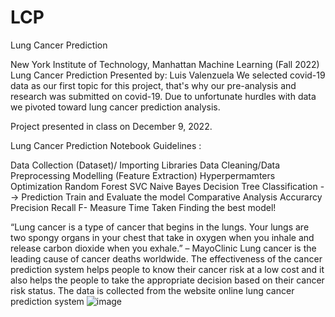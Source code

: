 # LCP
Lung Cancer Prediction 

New York Institute of Technology, Manhattan
Machine Learning (Fall 2022)
Lung Cancer Prediction
Presented by:
Luis Valenzuela
We selected covid-19 data as our first topic for this project, that's why our pre-analysis and research was submitted on covid-19. Due to unfortunate hurdles with data we pivoted toward lung cancer prediction analysis.

Project presented in class on December 9, 2022.

Lung Cancer Prediction Notebook Guidelines :

Data Collection (Dataset)/ Importing Libraries
Data Cleaning/Data Preprocessing
Modelling (Feature Extraction)
Hyperpermamters Optimization Random Forest SVC Naive Bayes Decision Tree
Classification --> Prediction
Train and Evaluate the model
Comparative Analysis
Accurarcy
Precision
Recall
F- Measure
Time Taken
Finding the best model!


“Lung cancer is a type of cancer that begins in the lungs. Your lungs are two spongy organs in your chest that take in oxygen when you inhale and release carbon dioxide when you exhale.” – MayoClinic
Lung cancer is the leading cause of cancer deaths worldwide.
The effectiveness of the cancer prediction system helps people to know their cancer risk at a low cost and it also helps the people to take the appropriate decision based on their cancer risk status.
 The data is collected from the website online lung cancer prediction system
![image](https://user-images.githubusercontent.com/87353033/229332886-61c0fd73-237b-49d6-91f8-96804536fc95.png)
